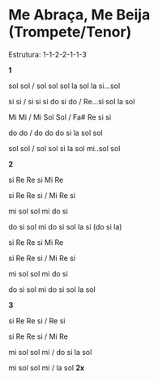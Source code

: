 # **Me Abraça, Me Beija (Trompete/Tenor)**

Estrutura: 1-1-2-2-1-1-3

**1**

sol sol / sol sol sol la sol la si...sol

si si / si si si do si do / Re...si sol la sol

Mi Mi / Mi Sol Sol / Fa# Re si si

do do / do do do si la sol sol

sol sol / sol sol si la sol mi..sol sol

**2**

si Re Re si Mi Re

si Re Re si / Mi Re si

mi sol sol mi do si

do si sol mi do si sol la si (do si la)

si Re Re si Mi Re

si Re Re si / Mi Re si

mi sol sol mi do si

do si sol mi do si sol la sol

**3**

si Re Re si / Re si

si Re Re si / Mi Re

mi sol sol mi / do si la sol

mi sol sol mi / la sol **2x**
